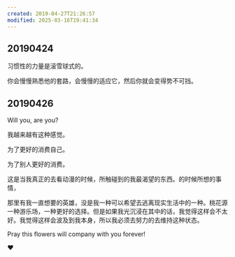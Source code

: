 ```yaml
---
created: 2019-04-27T21:26:57
modified: 2025-03-16T19:41:34
---
```

## 20190424

习惯性的力量是滚雪球式的。

你会慢慢熟悉他的套路，会慢慢的适应它，然后你就会变得势不可挡。

## 20190426

Will you, are you?

我越来越有这种感觉。

为了更好的消费自己。

为了别人更好的消费。

这是当我真正的去看动漫的时候，所触碰到的我最渴望的东西。的时候所想的事情，

那里有我一直想要的英雄，没是我一种可以希望去逃离现实生活中的一种。桃花源一种游乐场，一种更好的选择。但是如果我光沉浸在其中的话，我觉得这样会不太好。我觉得这样会波及到我本身，所以我必须去努力的去维持这种状态。

Pray this flowers will company with you forever!

❤
